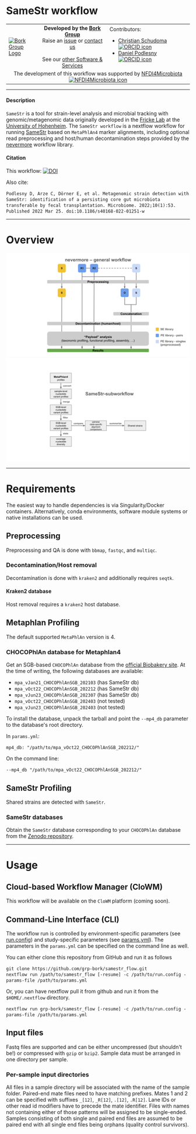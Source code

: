 # SameStr workflow
<table>
  <tr width="100%">
    <td width="150px">
      <a href="https://www.bork.embl.de/"><img src="https://www.bork.embl.de/assets/img/normal_version.png" alt="Bork Group Logo" width="150px" height="auto"></a>
    </td>
    <td width="425px" align="center">
      <b>Developed by the <a href="https://www.bork.embl.de/">Bork Group</a></b><br>
      Raise an <a href="https://github.com/grp-bork/samestr_flow/issues">issue</a> or <a href="mailto:N4M@embl.de">contact us</a><br><br>
      See our <a href="https://www.bork.embl.de/services.html">other Software & Services</a>
    </td>
    <td width="500px">
      Contributors:<br>
      <ul>
        <li>
          <a href="https://github.com/cschu/">Christian Schudoma</a> <a href="https://orcid.org/0000-0003-1157-1354"><img src="https://orcid.org/assets/vectors/orcid.logo.icon.svg" alt="ORCID icon" width="20px" height="20px"></a><br>
        </li>
        <li>
          <a href="https://github.com/danielpodlesny/">Daniel Podlesny</a> <a href="https://orcid.org/0000-0002-5685-0915"><img src="https://orcid.org/assets/vectors/orcid.logo.icon.svg" alt="ORCID icon" width="20px" height="20px"></a><br>
        </li>
      </ul>
    </td>
  </tr>
  <tr>
    <td colspan="3" align="center">The development of this workflow was supported by <a href="https://www.nfdi4microbiota.de/">NFDI4Microbiota <img src="https://github.com/user-attachments/assets/1e78f65e-9828-46c0-834c-0ed12ca9d5ed" alt="NFDI4Microbiota icon" width="20px" height="20px"></a> 
</td>
  </tr>
</table>


---
#### Description
`SameStr` is a tool for strain-level analysis and microbial tracking with genomic/metagenomic data originally developed in the [Fricke Lab](https://microbiome.uni-hohenheim.de/) at the [University of Hohenheim](https://www.uni-hohenheim.de/en/english). The `SameStr workflow` is a nextflow workflow for running [SameStr](https://github.com/danielpodlesny/samestr) based on `MetaPhlAn4` marker alignments, including optional read preprocessing and host/human decontamination steps provided by the [nevermore](https://github.com/cschu/nevermore) workflow library.


#### Citation
This workflow: [![DOI](https://zenodo.org/badge/DOI/10.5281/zenodo.13143250.svg)](https://doi.org/10.5281/zenodo.13143250)

Also cite:
```
Podlesny D, Arze C, Dörner E, et al. Metagenomic strain detection with SameStr: identification of a persisting core gut microbiota transferable by fecal transplantation. Microbiome. 2022;10(1):53. Published 2022 Mar 25. doi:10.1186/s40168-022-01251-w
```

---
# Overview
![Nevermore_workflow](https://raw.githubusercontent.com/grp-bork/samestr_flow/main/docs/nevermore.svg)
![SameStr_subworkflow](https://raw.githubusercontent.com/grp-bork/samestr_flow/main/docs/samestr_subworkflow.svg)

---
# Requirements

The easiest way to handle dependencies is via Singularity/Docker containers. Alternatively, conda environments, software module systems or native installations can be used.

## Preprocessing

Preprocessing and QA is done with `bbmap`, `fastqc`, and `multiqc`.

### Decontamination/Host removal

Decontamination is done with `kraken2` and additionally requires `seqtk`. 

#### Kraken2 database

Host removal requires a `kraken2` host database.

## Metaphlan Profiling

The default supported `MetaPhlAn` version is 4.

### CHOCOPhlAn database for Metaphlan4

Get an SGB-based `CHOCOPhlAn` database from the [official Biobakery site](http://cmprod1.cibio.unitn.it/biobakery4/metaphlan_databases/). At the time of writing, the following databases are available:

* `mpa_vJan21_CHOCOPhlAnSGB_202103` (has SameStr db)
* `mpa_vOct22_CHOCOPhlAnSGB_202212` (has SameStr db)
* `mpa_vJun23_CHOCOPhlAnSGB_202307` (has SameStr db)
* `mpa_vOct22_CHOCOPhlAnSGB_202403` (not tested)
* `mpa_vJun23_CHOCOPhlAnSGB_202403` (not tested)

To install the database, unpack the tarball and point the `--mp4_db` parameter to the database's root directory.

In `params.yml`:

```
mp4_db: "/path/to/mpa_vOct22_CHOCOPhlAnSGB_202212/"
```

On the command line:

```
--mp4_db "/path/to/mpa_vOct22_CHOCOPhlAnSGB_202212/"
```
## SameStr Profiling
Shared strains are detected with `SameStr`.

### SameStr databases

Obtain the `SameStr` database corresponding to your `CHOCOPhlAn` database from the [Zenodo repository](https://zenodo.org/records/10640239).

---
# Usage
## Cloud-based Workflow Manager (CloWM)
This workflow will be available on the `CloWM` platform (coming soon).

## Command-Line Interface (CLI)
The workflow run is controlled by environment-specific parameters (see [run.config](https://github.com/grp-bork/samestr_flow/blob/main/config/run.config)) and study-specific parameters (see [params.yml](https://github.com/grp-bork/samestr_flow/blob/main/config/params.yml)). The parameters in the `params.yml` can be specified on the command line as well.

You can either clone this repository from GitHub and run it as follows
```
git clone https://github.com/grp-bork/samestr_flow.git
nextflow run /path/to/samestr_flow [-resume] -c /path/to/run.config -params-file /path/to/params.yml
```

Or, you can have nextflow pull it from github and run it from the `$HOME/.nextflow` directory.
```
nextflow run grp-bork/samestr_flow [-resume] -c /path/to/run.config -params-file /path/to/params.yml
```

## Input files
Fastq files are supported and can be either uncompressed (but shouldn't be!) or compressed with `gzip` or `bzip2`. Sample data must be arranged in one directory per sample.

### Per-sample input directories
All files in a sample directory will be associated with the name of the sample folder. Paired-end mate files need to have matching prefixes. Mates 1 and 2 can be specified with suffixes `_[12]`, `_R[12]`, `.[12]`, `.R[12]`. Lane IDs or other read id modifiers have to precede the mate identifier. Files with names not containing either of those patterns will be assigned to be single-ended. Samples consisting of both single and paired end files are assumed to be paired end with all single end files being orphans (quality control survivors). 
